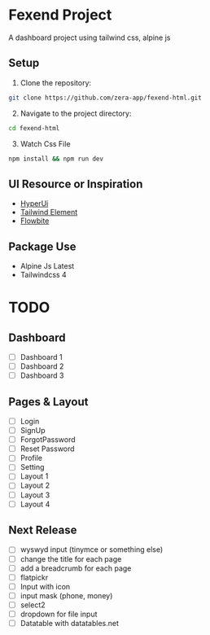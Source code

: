 # Fexend Project

A dashboard project using tailwind css, alpine js

## Setup

1. Clone the repository:

```bash
git clone https://github.com/zera-app/fexend-html.git
```

2. Navigate to the project directory:

```bash
cd fexend-html
```

3. Watch Css File

```bash
npm install && npm run dev
```

## UI Resource or Inspiration

- [HyperUi](https://www.hyperui.dev)
- [Tailwind Element](https://tw-elements.com/)
- [Flowbite](https://flowbite.com/)

## Package Use

- Alpine Js Latest
- Tailwindcss 4

# TODO

## Dashboard

- [ ] Dashboard 1
- [ ] Dashboard 2
- [ ] Dashboard 3

## Pages & Layout

- [ ] Login
- [ ] SignUp
- [ ] ForgotPassword
- [ ] Reset Password
- [ ] Profile
- [ ] Setting
- [ ] Layout 1
- [ ] Layout 2
- [ ] Layout 3
- [ ] Layout 4

## Next Release

- [ ] wyswyd input (tinymce or something else)
- [ ] change the title for each page
- [ ] add a breadcrumb for each page
- [ ] flatpickr
- [ ] Input with icon
- [ ] input mask (phone, money)
- [ ] select2
- [ ] dropdown for file input
- [ ] Datatable with datatables.net
